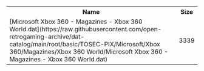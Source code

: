 <table>
<tr><th>Name</th><th>Size</th></tr>
<tr><td>[Microsoft Xbox 360 - Magazines - Xbox 360 World.dat](https://raw.githubusercontent.com/open-retrogaming-archive/dat-catalog/main/root/basic/TOSEC-PIX/Microsoft/Xbox 360/Magazines/Xbox 360 World/Microsoft Xbox 360 - Magazines - Xbox 360 World.dat)</td><td>3339</td></tr>
</table>
